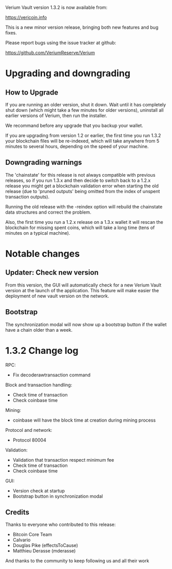 Verium Vault version 1.3.2 is now available from:

  https://vericoin.info

This is a new minor version release, bringing both new features and
bug fixes.

Please report bugs using the issue tracker at github:

  https://github.com/VeriumReserve/Verium

Upgrading and downgrading
=========================

How to Upgrade
--------------

If you are running an older version, shut it down. Wait until it has completely
shut down (which might take a few minutes for older versions), uninstall all
earlier versions of Verium, then run the installer.

We recommand before any upgrade that you backup your wallet.

If you are upgrading from version 1.2 or earlier, the first time you run
1.3.2 your blockchain files will be re-indexed, which will take anywhere from
5 minutes to several hours, depending on the speed of your machine.

Downgrading warnings
--------------------

The 'chainstate' for this release is not always compatible with previous
releases, so if you run 1.3.x and then decide to switch back to a
1.2.x release you might get a blockchain validation error when starting the
old release (due to 'pruned outputs' being omitted from the index of
unspent transaction outputs).

Running the old release with the -reindex option will rebuild the chainstate
data structures and correct the problem.

Also, the first time you run a 1.2.x release on a 1.3.x wallet it will rescan
the blockchain for missing spent coins, which will take a long time (tens
of minutes on a typical machine).

Notable changes
===============

Updater: Check new version
-----------------------

From this version, the GUI will automatically check for a new Verium Vault version at the launch of the application.
This feature will make easier the deployment of new vault version on the network.

Bootstrap
-----------------------

The synchronization modal will now show up a bootstrap button if the wallet have a chain older than a week.

1.3.2 Change log
=======================

RPC:

- Fix decoderawtransaction command

Block and transaction handling:

- Check time of transaction
- Check coinbase time

Mining:

- coinbase will have the block time at creation during mining process

Protocol and network:

- Protocol 80004

Validation:

- Validation that transaction respect minimum fee
- Check time of transaction
- Check coinbase time

GUI:

- Version check at startup
- Bootstrap button in synchronization modal

Credits
--------

Thanks to everyone who contributed to this release:
- Bitcoin Core Team
- Calvario
- Douglas Pike (effectsToCause)
- Matthieu Derasse (mderasse)

And thanks to the community to keep following us and all their work